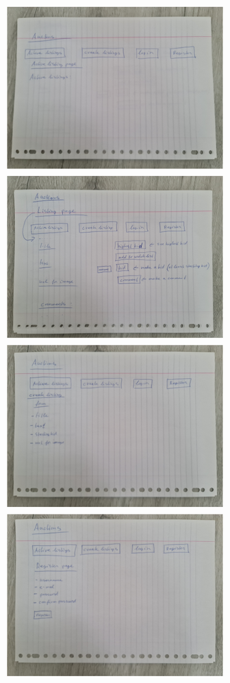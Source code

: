 

![Activ listings](https://github.com/minprog-platforms/project-commerce-django-zakaria1682/blob/main/images/20211210_140248.jpg) 



![Listing page](https://github.com/minprog-platforms/project-commerce-django-zakaria1682/blob/main/images/20211210_140258.jpg) 



![Create page](https://github.com/minprog-platforms/project-commerce-django-zakaria1682/blob/main/images/20211210_140306.jpg) 


![Register page](https://github.com/minprog-platforms/project-commerce-django-zakaria1682/blob/main/images/20211210_140317.jpg)